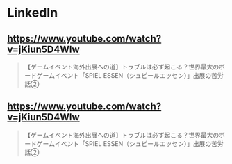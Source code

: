 # LinkedIn

## https://www.youtube.com/watch?v=jKiun5D4Wlw

> 【ゲームイベント海外出展への道】トラブルは必ず起こる？世界最大のボードゲームイベント「SPIEL ESSEN（シュピールエッセン）」出展の苦労話②

## https://www.youtube.com/watch?v=jKiun5D4Wlw 

> 【ゲームイベント海外出展への道】トラブルは必ず起こる？世界最大のボードゲームイベント「SPIEL ESSEN（シュピールエッセン）」出展の苦労話② 
